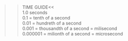 >>TIME GUIDE<<  
 1.0 seconds  
 0.1 = tenth of a second  
 0.01 = hundreth of a second  
 0.001 = thousandth of a second = milisecond  
 0.000001 = milionth of a second = microsecond  
